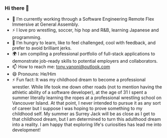 ### Hi there 👋

- 🔭 I’m currently working through a Software Engineering Remote Flex Immersive at General Assembly.
- ⚡ I love pro wrestling, soccer, hip hop and R&B, learning Japanese and programming.
- 🌱  I’m hungry to learn, like to feel challenged, cool with feedback, and prefer to avoid brilliant jerks.
- 🌍 I am compiling a professional portfolio of full-stack applications to demonstrate job-ready skills to potential employers and collaborators.
- 📫 How to reach me: tony.vanoni@outlook.com
- 😄 Pronouns: He/Him
- ⚡ Fun fact: It was my childhood dream to become a professional wrestler. While life took me down other roads (not to mention having the athletic ability of a software developer), at the age of 31 I spent a summer literally learning the ropes at a professional wrestling school on Vancouver Island. At that point, I never intended to pursue it as any sort of career but I suppose I was hoping to prove something to my childhood self. My summer as Surrey Jack will be as close as I get to that childhood dream, but I am determined to turn this adulthood dream into a reality. I am happy that exploring life's curiosities has lead me into development!

